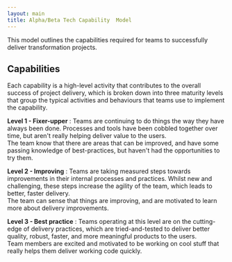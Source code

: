 ```yaml
---
layout: main
title: Alpha/Beta Tech Capability  Model
---
```




This model outlines the capabilities required for teams to successfully deliver transformation projects.

## Capabilities

Each capability is a high-level activity that contributes to the overall success of project delivery, which is broken down into three maturity levels that group the typical activities and behaviours that teams use to implement the capability.

**Level 1 - Fixer-upper** : Teams are continuing to do things the way they have always been done. Processes and tools have been cobbled together over time, but aren't really helping deliver value to the users.<br/>
The team know that there are areas that can be improved, and have some passing knowledge of best-practices, but haven't had the opportunities to try them.


**Level 2 - Improving** : Teams are taking measured steps towards improvements in their internal processes and practices. Whilst new and challenging, these steps increase the agility of the team, which leads to better, faster delivery.<br/>
The team can sense that things are improving, and are motivated to learn more about delivery improvements.


**Level 3 - Best practice** : Teams operating at this level are on the cutting-edge of delivery practices, which are tried-and-tested to deliver better quality, robust, faster, and more meaningful products to the users.</br>
Team members are excited and motivated to be working on cool stuff that really helps them deliver working code quickly.
